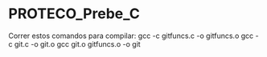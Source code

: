 # PROTECO_Prebe_C

Correr estos comandos para compilar:
	gcc -c gitfuncs.c -o gitfuncs.o
	gcc -c git.c -o git.o
	gcc git.o gitfuncs.o -o git
